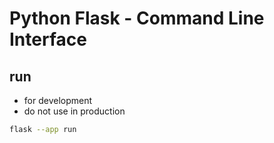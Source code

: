 # Python Flask - Command Line Interface

## run

- for development
- do not use in production

```sh
flask --app run
```